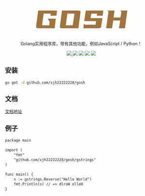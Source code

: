 <p align="center">
  <a href="https://xjh22222228.github.io/gosh">
    <img src="media/logo.svg" width="350">
  </a>
  <p align="center">Golang实用程序库，带有其他功能，例如JavaScript / Python！</p>
  <p align="center">
    <a href="README.md">
      <img src="https://img.shields.io/badge/lang-English-red.svg?longCache=true&style=flat-square">
    </a>
    <img src="https://img.shields.io/github/go-mod/go-version/xjh22222228/gosh" />
    <img src="https://img.shields.io/github/v/release/xjh22222228/gosh" />
    <img src="https://img.shields.io/github/license/xjh22222228/gosh" />
    <img src="https://img.shields.io/badge/Coverage-100%25-brightgreen.svg" />
  </p>
<p>


## 安装
```bash
go get -d github.com/xjh22222228/gosh
```


## 文档
[文档地址](https://xiejiahe.gitee.io/gosh)


## 例子
```golang
package main

import (
    "fmt"
    "github.com/xjh22222228/gosh/gstrings"
)

func main() {
    s := gstrings.Reverse("Hello World")
    fmt.Println(s) // => dlroW olleH
}
```

